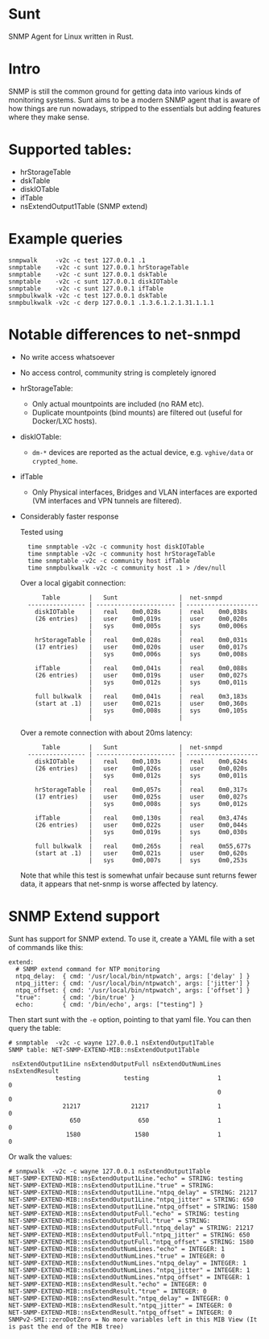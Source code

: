 # Sunt

SNMP Agent for Linux written in Rust.

# Intro

SNMP is still the common ground for getting data into various kinds of monitoring
systems. Sunt aims to be a modern SNMP agent that is aware of how things are run
nowadays, stripped to the essentials but adding features where they make sense.

# Supported tables:

* hrStorageTable
* dskTable
* diskIOTable
* ifTable
* nsExtendOutput1Table (SNMP extend)

# Example queries

    snmpwalk     -v2c -c test 127.0.0.1 .1
    snmptable    -v2c -c sunt 127.0.0.1 hrStorageTable
    snmptable    -v2c -c sunt 127.0.0.1 dskTable
    snmptable    -v2c -c sunt 127.0.0.1 diskIOTable
    snmptable    -v2c -c sunt 127.0.0.1 ifTable
    snmpbulkwalk -v2c -c test 127.0.0.1 dskTable
    snmpbulkwalk -v2c -c derp 127.0.0.1 .1.3.6.1.2.1.31.1.1.1

# Notable differences to net-snmpd

* No write access whatsoever

* No access control, community string is completely ignored

* hrStorageTable:

    * Only actual mountpoints are included (no RAM etc).
    * Duplicate mountpoints (bind mounts) are filtered out (useful for Docker/LXC hosts).

* diskIOTable:

    * `dm-*` devices are reported as the actual device, e.g. `vghive/data` or `crypted_home`. 

* ifTable

    * Only Physical interfaces, Bridges and VLAN interfaces are exported (VM interfaces and VPN tunnels are filtered).

* Considerably faster response

   Tested using

        time snmptable -v2c -c community host diskIOTable
        time snmptable -v2c -c community host hrStorageTable
        time snmptable -v2c -c community host ifTable
        time snmpbulkwalk -v2c -c community host .1 > /dev/null

   Over a local gigabit connection:

            Table        |   Sunt                 |  net-snmpd
        ---------------- | ---------------------- | --------------------
          diskIOTable    |   real    0m0,028s     |  real    0m0,038s
          (26 entries)   |   user    0m0,019s     |  user    0m0,020s
                         |   sys     0m0,005s     |  sys     0m0,006s
                         |                        |
          hrStorageTable |   real    0m0,028s     |  real    0m0,031s
          (17 entries)   |   user    0m0,020s     |  user    0m0,017s
                         |   sys     0m0,006s     |  sys     0m0,008s
                         |                        |
          ifTable        |   real    0m0,041s     |  real    0m0,088s
          (26 entries)   |   user    0m0,019s     |  user    0m0,027s
                         |   sys     0m0,012s     |  sys     0m0,011s
                         |                        |
          full bulkwalk  |   real    0m0,041s     |  real    0m3,183s
          (start at .1)  |   user    0m0,021s     |  user    0m0,360s
                         |   sys     0m0,008s     |  sys     0m0,105s
                         |                        |

   Over a remote connection with about 20ms latency:

            Table        |   Sunt                 |  net-snmpd
        ---------------- | ---------------------- | --------------------
          diskIOTable    |   real    0m0,103s     |  real    0m0,624s
          (26 entries)   |   user    0m0,026s     |  user    0m0,020s
                         |   sys     0m0,012s     |  sys     0m0,011s
                         |                        |
          hrStorageTable |   real    0m0,057s     |  real    0m0,317s
          (17 entries)   |   user    0m0,025s     |  user    0m0,027s
                         |   sys     0m0,008s     |  sys     0m0,012s
                         |                        |
          ifTable        |   real    0m0,130s     |  real    0m3,474s
          (26 entries)   |   user    0m0,022s     |  user    0m0,044s
                         |   sys     0m0,019s     |  sys     0m0,030s
                         |                        |
          full bulkwalk  |   real    0m0,265s     |  real    0m55,677s
          (start at .1)  |   user    0m0,021s     |  user    0m0,620s
                         |   sys     0m0,007s     |  sys     0m0,253s

   Note that while this test is somewhat unfair because sunt returns fewer data,
   it appears that net-snmp is worse affected by latency.

# SNMP Extend support

Sunt has support for SNMP extend. To use it, create a YAML file with a set of commands like this:

    extend:
      # SNMP extend command for NTP monitoring
      ntpq_delay:  { cmd: '/usr/local/bin/ntpwatch', args: ['delay' ] }
      ntpq_jitter: { cmd: '/usr/local/bin/ntpwatch', args: ['jitter'] }
      ntpq_offset: { cmd: '/usr/local/bin/ntpwatch', args: ['offset'] }
      "true":      { cmd: '/bin/true' }
      echo:        { cmd: '/bin/echo', args: ["testing"] }

Then start sunt with the `-e` option, pointing to that yaml file. You can then query the table:

    # snmptable  -v2c -c wayne 127.0.0.1 nsExtendOutput1Table
    SNMP table: NET-SNMP-EXTEND-MIB::nsExtendOutput1Table

     nsExtendOutput1Line nsExtendOutputFull nsExtendOutNumLines nsExtendResult
                 testing            testing                   1              0
                                                              0              0
                   21217              21217                   1              0
                     650                650                   1              0
                    1580               1580                   1              0

Or walk the values:

    # snmpwalk  -v2c -c wayne 127.0.0.1 nsExtendOutput1Table
    NET-SNMP-EXTEND-MIB::nsExtendOutput1Line."echo" = STRING: testing
    NET-SNMP-EXTEND-MIB::nsExtendOutput1Line."true" = STRING:
    NET-SNMP-EXTEND-MIB::nsExtendOutput1Line."ntpq_delay" = STRING: 21217
    NET-SNMP-EXTEND-MIB::nsExtendOutput1Line."ntpq_jitter" = STRING: 650
    NET-SNMP-EXTEND-MIB::nsExtendOutput1Line."ntpq_offset" = STRING: 1580
    NET-SNMP-EXTEND-MIB::nsExtendOutputFull."echo" = STRING: testing
    NET-SNMP-EXTEND-MIB::nsExtendOutputFull."true" = STRING:
    NET-SNMP-EXTEND-MIB::nsExtendOutputFull."ntpq_delay" = STRING: 21217
    NET-SNMP-EXTEND-MIB::nsExtendOutputFull."ntpq_jitter" = STRING: 650
    NET-SNMP-EXTEND-MIB::nsExtendOutputFull."ntpq_offset" = STRING: 1580
    NET-SNMP-EXTEND-MIB::nsExtendOutNumLines."echo" = INTEGER: 1
    NET-SNMP-EXTEND-MIB::nsExtendOutNumLines."true" = INTEGER: 0
    NET-SNMP-EXTEND-MIB::nsExtendOutNumLines."ntpq_delay" = INTEGER: 1
    NET-SNMP-EXTEND-MIB::nsExtendOutNumLines."ntpq_jitter" = INTEGER: 1
    NET-SNMP-EXTEND-MIB::nsExtendOutNumLines."ntpq_offset" = INTEGER: 1
    NET-SNMP-EXTEND-MIB::nsExtendResult."echo" = INTEGER: 0
    NET-SNMP-EXTEND-MIB::nsExtendResult."true" = INTEGER: 0
    NET-SNMP-EXTEND-MIB::nsExtendResult."ntpq_delay" = INTEGER: 0
    NET-SNMP-EXTEND-MIB::nsExtendResult."ntpq_jitter" = INTEGER: 0
    NET-SNMP-EXTEND-MIB::nsExtendResult."ntpq_offset" = INTEGER: 0
    SNMPv2-SMI::zeroDotZero = No more variables left in this MIB View (It is past the end of the MIB tree)
